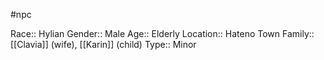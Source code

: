 #npc 

Race:: Hylian
Gender:: Male
Age:: Elderly
Location:: Hateno Town
Family:: [[Clavia]] (wife), [[Karin]] (child)
Type:: Minor